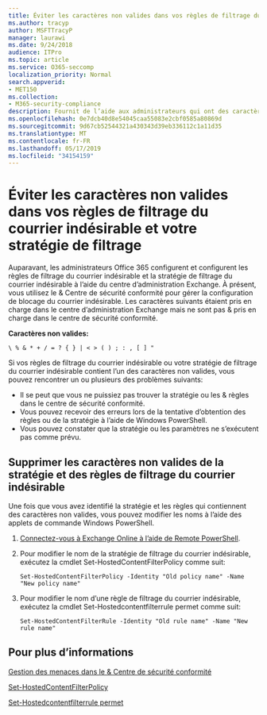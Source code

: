 ```yaml
---
title: Éviter les caractères non valides dans vos règles de filtrage du courrier indésirable et la stratégie de filtrage
ms.author: tracyp
author: MSFTTracyP
manager: laurawi
ms.date: 9/24/2018
audience: ITPro
ms.topic: article
ms.service: O365-seccomp
localization_priority: Normal
search.appverid:
- MET150
ms.collection:
- M365-security-compliance
description: Fournit de l’aide aux administrateurs qui ont des caractères non valides dans leur configuration de blocage du courrier indésirable et &amp; génèrent des problèmes lors de la tentative d’utilisation du centre de sécurité conformité.
ms.openlocfilehash: 0e7dcb40d8e54045caa55083e2cbf0585a80869d
ms.sourcegitcommit: 9d67cb52544321a430343d39eb336112c1a11d35
ms.translationtype: MT
ms.contentlocale: fr-FR
ms.lasthandoff: 05/17/2019
ms.locfileid: "34154159"
---
```

# <a name="avoid-invalid-characters-in-your-spam-filter-rules-and-spam-filter-policy"></a>Éviter les caractères non valides dans vos règles de filtrage du courrier indésirable et votre stratégie de filtrage 

Auparavant, les administrateurs Office 365 configurent et configurent les règles de filtrage du courrier indésirable et la stratégie de filtrage du courrier indésirable à l’aide du centre d’administration Exchange. À présent, vous utilisez le &amp; Centre de sécurité conformité pour gérer la configuration de blocage du courrier indésirable. Les caractères suivants étaient pris en charge dans le centre d’administration Exchange mais ne sont pas &amp; pris en charge dans le centre de sécurité conformité.  

**Caractères non valides:**
  
```\ % & * + / = ? { } | < > ( ) ; : , [ ] "```

Si vos règles de filtrage du courrier indésirable ou votre stratégie de filtrage du courrier indésirable contient l’un des caractères non valides, vous pouvez rencontrer un ou plusieurs des problèmes suivants:
- Il se peut que vous ne puissiez pas trouver la stratégie ou les &amp; règles dans le centre de sécurité conformité.
- Vous pouvez recevoir des erreurs lors de la tentative d’obtention des règles ou de la stratégie à l’aide de Windows PowerShell.
- Vous pouvez constater que la stratégie ou les paramètres ne s’exécutent pas comme prévu.

## <a name="remove-the-invalid-characters-from-the-spam-filter-policy-and-rules"></a>Supprimer les caractères non valides de la stratégie et des règles de filtrage du courrier indésirable

Une fois que vous avez identifié la stratégie et les règles qui contiennent des caractères non valides, vous pouvez modifier les noms à l’aide des applets de commande Windows PowerShell. 

1. [Connectez-vous à Exchange Online à l’aide de Remote PowerShell](https://docs.microsoft.com/powershell/exchange/exchange-online/connect-to-exchange-online-powershell/connect-to-exchange-online-powershell?view=exchange-ps).
    
2. Pour modifier le nom de la stratégie de filtrage du courrier indésirable, exécutez la cmdlet Set-HostedContentFilterPolicy comme suit:
    
    ```
    Set-HostedContentFilterPolicy -Identity "Old policy name" -Name "New policy name"
    ```  

3. Pour modifier le nom d’une règle de filtrage du courrier indésirable, exécutez la cmdlet Set-Hostedcontentfilterrule permet comme suit:
    
    ```
    Set-HostedContentFilterRule -Identity "Old rule name" -Name "New rule name"
    ```  

  
 ## <a name="for-more-information"></a>Pour plus d’informations

[Gestion des menaces dans le &amp; Centre de sécurité conformité](threat-management.md)
  
[Set-HostedContentFilterPolicy](https://docs.microsoft.com/powershell/module/exchange/antispam-antimalware/set-hostedcontentfilterpolicy?view=exchange-ps)

[Set-Hostedcontentfilterrule permet](https://docs.microsoft.com/powershell/module/exchange/antispam-antimalware/set-hostedcontentfilterrule?view=exchange-ps)
